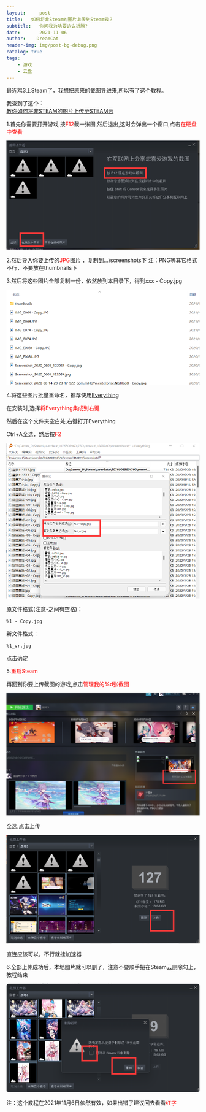 ```yaml
---
layout:     post
title:   如何将非Steam的图片上传到Steam云？
subtitle:   你问我为啥要这么折腾?
date:       2021-11-06
author:    DreamCat
header-img: img/post-bg-debug.png
catalog: true
tags:
    - 游戏
    - 云盘
---
```


最近鸡3上Steam了，我想把原来的截图导进来,所以有了这个教程。


我查到了这个：  
[教你如何将非STEAM的图片上传至STEAM云](https://www.bilibili.com/read/cv5632717/)

1.首先你需要打开游戏,按<font color=red>F12</font>截一张图,然后退出,这时会弹出一个窗口,点击<font color=red>在硬盘中查看</font>

![](https://github.com/DreamingCats/dreamingcats.github.io/raw/main/img/SteamPicture/Step1.png)

2.然后导入你要上传的<font color=red>JPG</font>图片 ，复制到\...\screenshots下
注：PNG等其它格式不行，不要放在thumbnails下

3.然后将这些图片全部复制一份，依然放到本目录下，得到xxx - Copy.jpg

![](https://github.com/DreamingCats/dreamingcats.github.io/raw/main/img/SteamPicture/Step2.png)

4.将这些图片批量重命名，推荐使用[Everything](https://www.voidtools.com/zh-cn/)

在安装时,选择<font color=red>将Everything集成到右键</font>

然后在这个文件夹空白处,右键打开Everything

Ctrl+A全选，然后按<font color=red>F2</font>

![](https://github.com/DreamingCats/dreamingcats.github.io/raw/main/img/SteamPicture/Step3.png)

原文件格式(注意-之间有空格)：
```
%1 - Copy.jpg
```

新文件格式：
```
%1_vr.jpg
```

点击确定

5.<font color=red>重启Steam</font>

再回到你要上传截图的游戏,点击<font color=red>管理我的%d张截图</font>

![](https://github.com/DreamingCats/dreamingcats.github.io/raw/main/img/SteamPicture/Step4.png)

全选,点击上传

![](https://github.com/DreamingCats/dreamingcats.github.io/raw/main/img/SteamPicture/Step5.png)

直连应该可以，不行就挂加速器


6.全部上传成功后，本地图片就可以删了，注意不要顺手把在Steam云删除勾上，教程结束

![](https://github.com/DreamingCats/dreamingcats.github.io/raw/main/img/SteamPicture/Step6.png)

注：这个教程在2021年11月6日依然有效，如果出错了建议回去看看<font color=red>红字</font>




